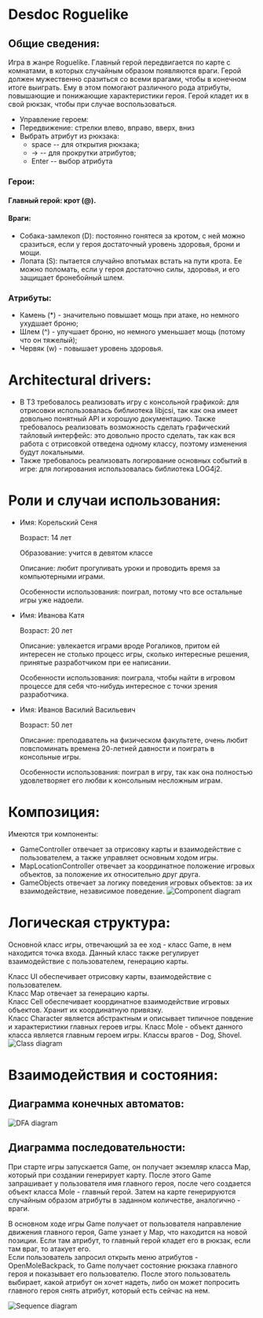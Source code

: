 ﻿# Desdoc Roguelike
## Общие сведения:
Игра в жанре Roguelike. Главный герой передвигается по карте с комнатами, в которых случайным образом появляются враги. Герой должен мужественно сразиться со всеми врагами, чтобы в конечном итоге выиграть. Ему в этом помогают различного рода атрибуты, повышающие и понижающие характеристики героя. Герой кладет их в свой рюкзак, чтобы при случае воспользоваться. 

+ Управление героем:
+ Передвижение: стрелки влево, вправо, вверх, вниз
+ Выбрать атрибут из рюкзака: 
  + space -- для открытия рюкзака;
  + -> -- для прокрутки атрибутов;
  +  Enter -- выбор атрибута

### Герои:
#### Главный герой: крот (@).
#### Враги:
+ Собака-замлекоп (D): постоянно гонятеся за кротом, с ней можно сразиться, если у героя  достаточный уровень здоровья, брони и мощи.
+ Лопата (S): пытается случайно впотьмах встать на пути крота. Ее можно поломать, если у героя достаточно силы, здоровья, и его защищает бронебойный шлем.

### Атрибуты:

+ Камень (*) - значительно повышает мощь при атаке, но немного ухудшает броню;
+ Шлем (^) - улучшает броню, но немного уменьшает мощь (потому что он тяжелый);
+ Червяк (w) - повышает уровень здоровья.


 
# Architectural drivers:
+ В ТЗ требовалось реализовать игру с консольной графикой: для отрисовки использовалась библиотека libjcsi, так как она имеет довольно понятный API и хорошую документацию. Также требовалось реализовать возможность сделать графический тайловый интерфейс: это довольно просто сделать, так как вся работа с отрисовкой отведена одному классу, поэтому изменения будут  локальными.
+ Также требовалось реализовать логирование основных событий в игре: для логирования использовалась библиотека LOG4j2.
# Роли и случаи использования:
+ Имя: Корельский Сеня  

   Возраст: 14 лет  
   
   Образование: учится в девятом классе  
   
   Описание: любит прогуливать уроки и проводить время за компьютерными играми.  
   
   Особенности использования: поиграл, потому что все остальные игры уже 	надоели.  
   
+ Имя: Иванова Катя  

   Возраст: 20 лет  
   
   Описание: увлекается играми вроде Рогаликов, притом ей интересен не столько 	процесс игры, сколько интересные решения, принятые разработчиком при ее написании.  
   
   Особенности использования: поиграла, чтобы найти в игровом процессе для себя что-нибудь интересное с точки зрения разработчика.  
   
+ Имя: Иванов Василий Васильевич  

   Возраст: 50 лет  
   
   Описание: преподаватель на физическом факультете, очень любит повспоминать 	времена 20-летней давности и поиграть в консольные игры.  
   
   Особенности использования: поиграл в игру, так как она полностью 	удовлетворяет его любви к консольным несложным играм.
   



# Композиция:  
Имеются три компоненты:  
+ GameController отвечает за отрисовку карты и взаимодействие с пользователем, а также управляет основным ходом игры.
+ MapLocationController отвечает за координатное положение игровых объектов, за положение их относительно друг друга.
+ GameObjects отвечает за логику поведения игровых объектов: за их взаимодействие, независимое поведение. 
![Component diagram](https://github.com/angelikamukhina/SDHomeTasks/blob/desdoc/Desdoc/ComponentDiagram.jpg)

# Логическая структура:
Основной класс игры, отвечающий за ее ход - класс Game, в нем находится точка входа. Данный класс также регулирует взаимодействие с пользователем, генерацию карты.  

Класс UI обеспечивает отрисовку карты, взаимодействие с пользователем.  
Класс Map отвечает за генерацию карты.  
Класс Cell обеспечивает координатное взаимодействие игровых объектов. Хранит их координатную привязку.  
Класс Character является абстрактным и описывает типичное повдение и характеристики главных героев игры.
Класс Mole - объект данного класса является главным героем игры. 
Классы врагов - Dog, Shovel.
![Class diagram](https://github.com/angelikamukhina/SDHomeTasks/blob/desdoc/Desdoc/ClassDiagram.jpg)

# Взаимодействия и состояния:
## Диаграмма конечных автоматов:  
![DFA diagram](https://github.com/angelikamukhina/SDHomeTasks/blob/desdoc/Desdoc/DFADiagram.jpg)
## Диаграмма последовательности:  
При старте игры запускается Game, он получает экземляр класса Map, который при создании генерирует карту. После этого Game запрашивает у пользователя имя главного героя, после чего создается объект класса Mole - главный герой. Затем на карте генерируются случайным образом атрибуты в заданном количестве, аналогично - враги.  

В основном ходе игры Game получает от пользователя направление движения главного героя, Game узнает у Map, что находится на новой позиции. Если там атрибут, то главный герой кладет его в рюкзак, если там враг, то атакует его.  
Если пользователь запросил открыть меню атрибутов - OpenMoleBackpack, то Game получает состояние рюкзака главного героя и показывает его пользователю. После этого пользователь выбирает, какой атрибут он хочет надеть, либо он может попросить главного героя снять атрибут, который есть сейчас на нем. 

![Sequence diagram](https://github.com/angelikamukhina/SDHomeTasks/blob/desdoc/Desdoc/sequenceDiagram.jpg)
